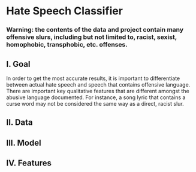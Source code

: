 # Hate Speech Classifier

### Warning: the contents of the data and project contain many offensive slurs, including but not limited to, racist, sexist, homophobic, transphobic, etc. offenses.

## I. Goal

In order to get the most accurate results, it is important to differentiate between actual hate speech and speech that contains offensive language. There are important key qualitative features that are different amongst the abusive language documented. For instance, a song lyric that contains a curse word may not be considered the same way as a direct, racist slur.

## II. Data

## III. Model

## IV. Features


